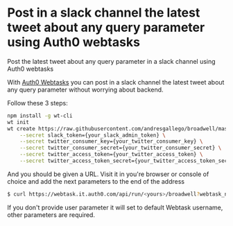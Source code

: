 # Post in a slack channel the latest tweet about any query parameter using Auth0 webtasks
Post the latest tweet about any query parameter in a slack channel using Auth0 webtasks

With [Auth0 Webtasks](https://webtask.io) you can post in a slack channel the latest tweet about any query parameter without worrying about backend.

Follow these 3 steps:

```bash
npm install -g wt-cli
wt init
wt create https://raw.githubusercontent.com/andresgallego/broadwell/master/broadwell.js \
    --secret slack_token={your_slack_admin_token} \
    --secret twitter_consumer_key={your_twitter_consumer_key} \
    --secret twitter_consumer_secret={your_twitter_consumer_secret} \
    --secret twitter_access_token={your_twitter_access_token} \
    --secret twitter_access_token_secret={your_twitter_access_token_secret} \
```
And you should be given a URL. Visit it in you're browser or console of choice and add the next parameters to the end of the address

```bash
$ curl https://webtask.it.auth0.com/api/run/<yours>/broadwell?webtask_no_cache=1&channel=<your_channel>&user=<username>&topic=<query>
```

If you don't provide user parameter it will set to default Webtask username, other parameters are required.
